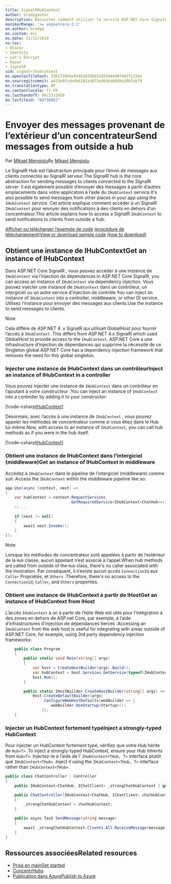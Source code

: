 ```yaml
---
title: SignalRHubContext
author: bradygaster
description: Découvrez comment utiliser le service ASP.NET Core SignalR HubContext pour envoyer des notifications à des clients en dehors d’un concentrateur.
monikerRange: '>= aspnetcore-2.1'
ms.author: bradyg
ms.custom: mvc
ms.date: 11/12/2019
no-loc:
- Blazor
- Identity
- Let's Encrypt
- Razor
- SignalR
uid: signalr/hubcontext
ms.openlocfilehash: 336173866e9346d836bb31955644d07403fc238d
ms.sourcegitcommit: a423e8fcde4b6181a3073ed646a603ba20bfa5f9
ms.translationtype: MT
ms.contentlocale: fr-FR
ms.lasthandoff: 06/13/2020
ms.locfileid: "84756052"
---
```

# <a name="send-messages-from-outside-a-hub"></a><span data-ttu-id="d659b-103">Envoyer des messages provenant de l’extérieur d’un concentrateur</span><span class="sxs-lookup"><span data-stu-id="d659b-103">Send messages from outside a hub</span></span>

<span data-ttu-id="d659b-104">Par [Mikael Mengistu](https://twitter.com/MikaelM_12)</span><span class="sxs-lookup"><span data-stu-id="d659b-104">By [Mikael Mengistu](https://twitter.com/MikaelM_12)</span></span>

<span data-ttu-id="d659b-105">Le SignalR Hub est l’abstraction principale pour l’envoi de messages aux clients connectés au SignalR serveur.</span><span class="sxs-lookup"><span data-stu-id="d659b-105">The SignalR hub is the core abstraction for sending messages to clients connected to the SignalR server.</span></span> <span data-ttu-id="d659b-106">Il est également possible d’envoyer des messages à partir d’autres emplacements dans votre application à l’aide du `IHubContext` service.</span><span class="sxs-lookup"><span data-stu-id="d659b-106">It's also possible to send messages from other places in your app using the `IHubContext` service.</span></span> <span data-ttu-id="d659b-107">Cet article explique comment accéder à un SignalR `IHubContext` pour envoyer des notifications à des clients en dehors d’un concentrateur.</span><span class="sxs-lookup"><span data-stu-id="d659b-107">This article explains how to access a SignalR `IHubContext` to send notifications to clients from outside a hub.</span></span>

<span data-ttu-id="d659b-108">[Afficher ou télécharger l’exemple de code](https://github.com/dotnet/AspNetCore.Docs/tree/master/aspnetcore/signalr/hubcontext/sample/) [(procédure de téléchargement)](xref:index#how-to-download-a-sample)</span><span class="sxs-lookup"><span data-stu-id="d659b-108">[View or download sample code](https://github.com/dotnet/AspNetCore.Docs/tree/master/aspnetcore/signalr/hubcontext/sample/) [(how to download)](xref:index#how-to-download-a-sample)</span></span>

## <a name="get-an-instance-of-ihubcontext"></a><span data-ttu-id="d659b-109">Obtient une instance de IHubContext</span><span class="sxs-lookup"><span data-stu-id="d659b-109">Get an instance of IHubContext</span></span>

<span data-ttu-id="d659b-110">Dans ASP.NET Core SignalR , vous pouvez accéder à une instance de `IHubContext` via l’injection de dépendances.</span><span class="sxs-lookup"><span data-stu-id="d659b-110">In ASP.NET Core SignalR, you can access an instance of `IHubContext` via dependency injection.</span></span> <span data-ttu-id="d659b-111">Vous pouvez injecter une instance de `IHubContext` dans un contrôleur, un intergiciel ou un autre service d’injection de contrôle.</span><span class="sxs-lookup"><span data-stu-id="d659b-111">You can inject an instance of `IHubContext` into a controller, middleware, or other DI service.</span></span> <span data-ttu-id="d659b-112">Utilisez l’instance pour envoyer des messages aux clients.</span><span class="sxs-lookup"><span data-stu-id="d659b-112">Use the instance to send messages to clients.</span></span>

> [!NOTE]
> <span data-ttu-id="d659b-113">Cela diffère de ASP.NET 4. x SignalR qui utilisait GlobalHost pour fournir l’accès à `IHubContext` .</span><span class="sxs-lookup"><span data-stu-id="d659b-113">This differs from ASP.NET 4.x SignalR which used GlobalHost to provide access to the `IHubContext`.</span></span> <span data-ttu-id="d659b-114">ASP.NET Core a une infrastructure d’injection de dépendances qui supprime la nécessité de ce Singleton global.</span><span class="sxs-lookup"><span data-stu-id="d659b-114">ASP.NET Core has a dependency injection framework that removes the need for this global singleton.</span></span>

### <a name="inject-an-instance-of-ihubcontext-in-a-controller"></a><span data-ttu-id="d659b-115">Injecter une instance de IHubContext dans un contrôleur</span><span class="sxs-lookup"><span data-stu-id="d659b-115">Inject an instance of IHubContext in a controller</span></span>

<span data-ttu-id="d659b-116">Vous pouvez injecter une instance de `IHubContext` dans un contrôleur en l’ajoutant à votre constructeur :</span><span class="sxs-lookup"><span data-stu-id="d659b-116">You can inject an instance of `IHubContext` into a controller by adding it to your constructor:</span></span>

[!code-csharp[IHubContext](hubcontext/sample/Controllers/HomeController.cs?range=12-19,57)]

<span data-ttu-id="d659b-117">Désormais, avec l’accès à une instance de `IHubContext` , vous pouvez appeler les méthodes de concentrateur comme si vous étiez dans le Hub lui-même.</span><span class="sxs-lookup"><span data-stu-id="d659b-117">Now, with access to an instance of `IHubContext`, you can call hub methods as if you were in the hub itself.</span></span>

[!code-csharp[IHubContext](hubcontext/sample/Controllers/HomeController.cs?range=21-25)]

### <a name="get-an-instance-of-ihubcontext-in-middleware"></a><span data-ttu-id="d659b-118">Obtient une instance de IHubContext dans l’intergiciel (middleware)</span><span class="sxs-lookup"><span data-stu-id="d659b-118">Get an instance of IHubContext in middleware</span></span>

<span data-ttu-id="d659b-119">Accédez à `IHubContext` dans le pipeline de l’intergiciel (middleware) comme suit :</span><span class="sxs-lookup"><span data-stu-id="d659b-119">Access the `IHubContext` within the middleware pipeline like so:</span></span>

```csharp
app.Use(async (context, next) =>
{
    var hubContext = context.RequestServices
                            .GetRequiredService<IHubContext<ChatHub>>();
    //...
    
    if (next != null)
    {
        await next.Invoke();
    }
});
```

> [!NOTE]
> <span data-ttu-id="d659b-120">Lorsque les méthodes de concentrateur sont appelées à partir de l’extérieur de la `Hub` classe, aucun appelant n’est associé à l’appel.</span><span class="sxs-lookup"><span data-stu-id="d659b-120">When hub methods are called from outside of the `Hub` class, there's no caller associated with the invocation.</span></span> <span data-ttu-id="d659b-121">Par conséquent, il n’existe aucun accès `ConnectionId` aux `Caller` Propriétés, et `Others` .</span><span class="sxs-lookup"><span data-stu-id="d659b-121">Therefore, there's no access to the `ConnectionId`, `Caller`, and `Others` properties.</span></span>

### <a name="get-an-instance-of-ihubcontext-from-ihost"></a><span data-ttu-id="d659b-122">Obtient une instance de IHubContext à partir de IHost</span><span class="sxs-lookup"><span data-stu-id="d659b-122">Get an instance of IHubContext from IHost</span></span>

<span data-ttu-id="d659b-123">L’accès `IHubContext` à un à partir de l’hôte Web est utile pour l’intégration à des zones en dehors de ASP.net Core, par exemple, à l’aide d’infrastructures d’injection de dépendances tierces :</span><span class="sxs-lookup"><span data-stu-id="d659b-123">Accessing an `IHubContext` from the web host is useful for integrating with areas outside of ASP.NET Core, for example, using 3rd party dependency injection frameworks:</span></span>

```csharp
    public class Program
    {
        public static void Main(string[] args)
        {
            var host = CreateHostBuilder(args).Build();
            var hubContext = host.Services.GetService(typeof(IHubContext<ChatHub>));
            host.Run();
        }

        public static IHostBuilder CreateHostBuilder(string[] args) =>
            Host.CreateDefaultBuilder(args)
                .ConfigureWebHostDefaults(webBuilder => {
                    webBuilder.UseStartup<Startup>();
                });
    }
```

### <a name="inject-a-strongly-typed-hubcontext"></a><span data-ttu-id="d659b-124">Injecter un HubContext fortement typé</span><span class="sxs-lookup"><span data-stu-id="d659b-124">Inject a strongly-typed HubContext</span></span>

<span data-ttu-id="d659b-125">Pour injecter un HubContext fortement typé, vérifiez que votre Hub hérite de `Hub<T>` .</span><span class="sxs-lookup"><span data-stu-id="d659b-125">To inject a strongly-typed HubContext, ensure your Hub inherits from `Hub<T>`.</span></span> <span data-ttu-id="d659b-126">Injectez-le à l’aide de l' `IHubContext<THub, T>` interface plutôt que `IHubContext<THub>` .</span><span class="sxs-lookup"><span data-stu-id="d659b-126">Inject it using the `IHubContext<THub, T>` interface rather than `IHubContext<THub>`.</span></span>

```csharp
public class ChatController : Controller
{
    public IHubContext<ChatHub, IChatClient> _strongChatHubContext { get; }

    public ChatController(IHubContext<ChatHub, IChatClient> chatHubContext)
    {
        _strongChatHubContext = chatHubContext;
    }

    public async Task SendMessage(string message)
    {
        await _strongChatHubContext.Clients.All.ReceiveMessage(message);
    }
}
```

## <a name="related-resources"></a><span data-ttu-id="d659b-127">Ressources associées</span><span class="sxs-lookup"><span data-stu-id="d659b-127">Related resources</span></span>

* [<span data-ttu-id="d659b-128">Prise en main</span><span class="sxs-lookup"><span data-stu-id="d659b-128">Get started</span></span>](xref:tutorials/signalr)
* [<span data-ttu-id="d659b-129">Concentr</span><span class="sxs-lookup"><span data-stu-id="d659b-129">Hubs</span></span>](xref:signalr/hubs)
* [<span data-ttu-id="d659b-130">Publication dans Azure</span><span class="sxs-lookup"><span data-stu-id="d659b-130">Publish to Azure</span></span>](xref:signalr/publish-to-azure-web-app)
